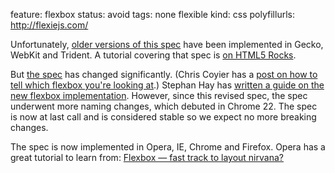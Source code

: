 feature: flexbox
status: avoid
tags: none flexible
kind: css
polyfillurls: http://flexiejs.com/

Unfortunately, [older versions of this spec](http://www.w3.org/TR/2009/WD-css3-flexbox-20090723/) have been implemented in Gecko, WebKit and Trident. A tutorial covering that spec is [on HTML5 Rocks](http://www.html5rocks.com/en/tutorials/flexbox/quick/).

But [the spec](http://dev.w3.org/csswg/css3-flexbox/) has changed significantly. (Chris Coyier has a [post on how to tell which flexbox you're looking at](http://css-tricks.com/old-flexbox-and-new-flexbox/).) Stephan Hay has <a href="http://www.the-haystack.com/2012/01/04/learn-you-a-flexbox/">written a guide on the new flexbox implementation</a>. However, since this revised spec, the spec underwent more naming changes, which debuted in Chrome 22. The spec is now at last call and is considered stable so we expect no more breaking changes.

The spec is now implemented in Opera, IE, Chrome and Firefox. Opera has a great tutorial to learn from: [Flexbox — fast track to layout nirvana?](http://dev.opera.com/articles/view/flexbox-basics/)
